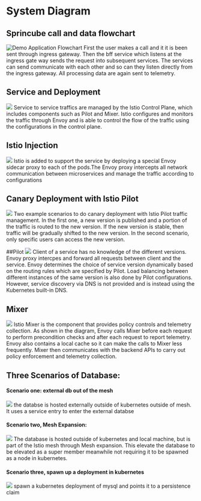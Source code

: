 # System Diagram

## Sprincube call and data flowchart

![Demo Application Flowchart](media/path.png)
First the user makes a call and it it is been sent through ingress gateway. Then the bff service which listens at 
the ingress gate way sends the request into subsequent services. The services can send communicate with each other 
and so can they listen directly from the ingress gateway. All processing data are again sent to telemetry. 

## Service and Deployment 
[![](media/istiohowitworks.png)](https://developer.ibm.com/courses/how-istio-works-dwc024/)
Service to service traffics are managed by the Istio Control Plane, which includes components such as Pilot and Mixer.
Istio configures and monitors the traffic through Envoy and is able to control the flow of the traffic using the
configurations in the control plane.

## Istio Injection
[![](media/injectistio.png)](https://medium.com/@bahubalishetti/properly-building-images-for-istio-deployment-installing-istio-part-2-5d3f63105070)
Istio is added to support the service by deploying a special Envoy sidecar proxy to each of the pods.The Envoy 
proxy intercepts all network communication between microservices and manage the traffic according to configurations

## Canary Deployment with Istio Pilot
[![](media/TrafficManagementOverview.png)](https://istio.io/docs/concepts/traffic-management/)
Two example scenarios to do canary deployment with Istio Pilot traffic management. In the first one, a new version is 
published and a portion of the traffic is routed to the new version. If the new version is stable, then traffic 
will be gradually shifted to the new version. In the second scenario, only specific users can access the new version.

##Pilot
[![](media/ServiceModel_Versions.svg)](https://istio.io/docs/concepts/traffic-management/)
Client of a service has no knowledge of the different versions. Envoy proxy intercpes and forward all requests
between client and the service. Envoy determines the choice of service version dynamically based on the routing rules
which are specified by Pilot. Load balancing between different instances of the same version is also done by Pilot
configurations. However, service discovery via DNS is not provided and is instead using the Kubernetes built-in DNS.

## Mixer
[![](media/topology-with-cache.svg)](https://istio.io/blog/2017/mixer-spof-myth/)
Istio Mixer is the component that provides policy controls and telemetry collection. As shown in the diagram, Envoy 
calls Mixer before each request to perform precondition checks and after each request to report telemetry.
Envoy also contains a local cache so it can make the calls to Mixer less frequently. Mixer then communicates with the
backend APIs to carry out policy enforcement and telemetry collection.

## Three Scenarios of Database: 
#### Scenario one: external db out of the mesh
[![](media/mysql.svg)](https://istio.io/blog/2018/egress-tcp/)
the databse is hosted externally outside of kubernetes outside of mesh. It uses a service entry to enter the external databse

#### Scenario two, Mesh Expansion:
[![](media/meshexp.png)](https://medium.com/ibm-cloud/istio-mesh-expansion-on-ibm-cloud-private-c335eabf7990)
The database is hosted outside of kubernetes and local machine, but is part of the Istio mesh through Mesh expansion.
This elevate the database to be elevated as a super member meanwhile not requiring it to be spawned as a node in
kubernetes.

#### Scenario three, spawn up a deployment in kubernetes
[![](media/internaldb.png)](https://kubernetes.io/docs/concepts/storage/persistent-volumes/)
spawn a kubernetes deployment of mysql and points it to a persistence claim